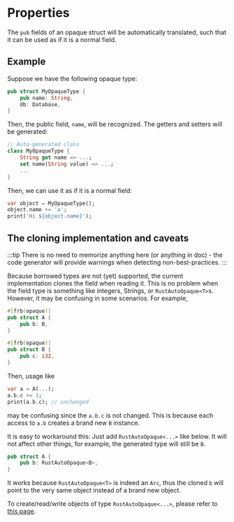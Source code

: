 # Properties

The `pub` fields of an opaque struct will be automatically translated,
such that it can be used as if it is a normal field.

## Example

Suppose we have the following opaque type:

```rust
pub struct MyOpaqueType {
    pub name: String,
    db: Database,
}
```

Then, the public field, `name`, will be recognized. The getters and setters will be generated:

```dart
// Auto-generated class
class MyOpaqueType {
    String get name => ...;
    set name(String value) => ...;
    ...
}
```

Then, we can use it as if it is a normal field:

```dart
var object = MyOpaqueType();
object.name += 'a';
print('Hi ${object.name}');
```

## The cloning implementation and caveats

:::tip
There is no need to memorize anything here (or anything in doc) -
the code generator will provide warnings when detecting non-best-practices.
:::

Because borrowed types are not (yet) supported, the current implementation clones the field when reading it.
This is no problem when the field type is something like integers, Strings, or `RustAutoOpaque<T>`s.
However, it may be confusing in some scenarios.
For example,

```rust
#[frb(opaque)]
pub struct A {
    pub b: B,
}

#[frb(opaque)]
pub struct B {
    pub c: i32,
}
```

Then, usage like

```dart
var a = A(...);
a.b.c += 1;
print(a.b.c); // unchanged
```

may be confusing since the `a.b.c` is not changed.
This is because each access to `a.b` creates a brand new `B` instance.

It is easy to workaround this: Just add `RustAutoOpaque<...>` like below.
It will not affect other things, for example, the generated type will still be `B`.

```rust
pub struct A {
    pub b: RustAutoOpaque<B>,
}
```

It works because `RustAutoOpaque<T>` is indeed an `Arc`,
thus the cloned `b` will point to the very same object instead of a brand new object.

To create/read/write objects of type `RustAutoOpaque<...>`, please refer to [this page](class).
